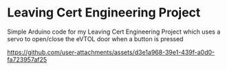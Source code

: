 # Leaving Cert Engineering Project

Simple Arduino code for my Leaving Cert Engineering Project which uses a servo to open/close the eVTOL door when a button is pressed

https://github.com/user-attachments/assets/d3e1a968-39e1-439f-a0d0-fa723957af25

